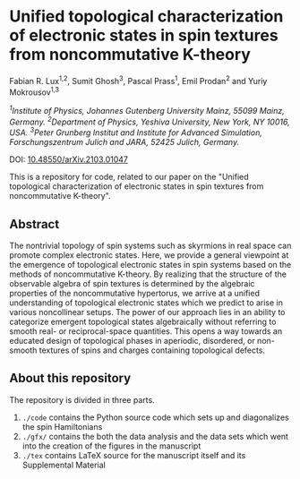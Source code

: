 # Unified topological characterization of electronic states in spin textures from noncommutative K-theory

Fabian R. Lux<sup>1,2</sup>, Sumit Ghosh<sup>3</sup>, Pascal Prass<sup>1</sup>, Emil Prodan<sup>2</sup> and Yuriy Mokrousov<sup>1,3</sup>

*<sup>1</sup>Institute of Physics, Johannes Gutenberg University Mainz, 55099 Mainz, Germany.*
*<sup>2</sup>Department of Physics, Yeshiva University, New York, NY 10016, USA.*
*<sup>3</sup>Peter Grunberg Institut and Institute for Advanced Simulation, Forschungszentrum Julich and JARA, 52425 Julich, Germany.*

DOI: [10.48550/arXiv.2103.01047](https://doi.org/10.48550/arXiv.2103.01047)

This is a repository for code, related to our paper on the "Unified topological characterization of electronic states in spin textures from noncommutative K-theory".

## Abstract

The nontrivial topology of spin systems such as skyrmions in real space can promote complex electronic states. Here, we provide a general viewpoint at the emergence of topological electronic states in spin systems based on the methods of noncommutative K-theory. By realizing that the structure of the observable algebra of spin textures is determined by the algebraic properties of the noncommutative hypertorus, we arrive at a unified understanding of topological electronic states which we predict to arise in various noncollinear setups. The power of our approach lies in an ability to categorize emergent topological states algebraically without referring to smooth real- or reciprocal-space quantities. This opens a way towards an educated design of topological phases in aperiodic, disordered, or non-smooth textures of spins and charges containing topological defects.

## About this repository

The repository is divided in three parts. 

1. `./code` contains the Python source code which sets up and diagonalizes the spin Hamiltonians
2. `./gfx/` contains the both the data analysis and the data sets which went into the creation of the figures in the manuscript
3. `./tex` contains LaTeX source for the manuscript itself and its Supplemental Material
